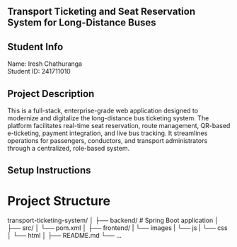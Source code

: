 Transport Ticketing and Seat Reservation System for Long-Distance Buses
-----------------------------------------------------------------------

Student Info
------------
Name: Iresh Chathuranga  
Student ID: 241711010

Project Description
-------------------

This is a full-stack, enterprise-grade web application designed to modernize and digitalize the long-distance bus ticketing system. The platform facilitates real-time seat reservation, route management, QR-based e-ticketing, payment integration, and live bus tracking. It streamlines operations for passengers, conductors, and transport administrators through a centralized, role-based system.

Setup Instructions
-----------------

Project Structure
================

transport-ticketing-system/
│
├── backend/                 # Spring Boot application
│   ├── src/
│   └── pom.xml
│
├── frontend/
|    └── images
|    └── js
|    └── css
│    └── html
│
├── README.md
└── ...
